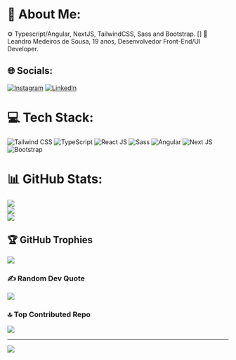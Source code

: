 # 💫 About Me:
⚙️ Typescript/Angular, NextJS, TailwindCSS, Sass and Bootstrap. []
👋 Leandro Medeiros de Sousa, 19 anos, Desenvolvedor Front-End/UI Developer.

## 🌐 Socials:
[![Instagram](https://img.shields.io/badge/Instagram-%23E4405F.svg?logo=Instagram&logoColor=white)](https://instagram.com/sousalmd) [![LinkedIn](https://img.shields.io/badge/LinkedIn-%230077B5.svg?logo=linkedin&logoColor=white)](https://linkedin.com/in/leosousadev) 

# 💻 Tech Stack:
![Tailwind CSS](https://img.shields.io/badge/Tailwind-cyan?style=for-the-badge&logo=tailwindcss&logoColor=white)
![TypeScript](https://img.shields.io/badge/TypeScript-blue?style=for-the-badge&logo=typescript&logoColor=white) ![React JS](https://img.shields.io/badge/React-blue?style=for-the-badge&logo=react&logoColor=white) ![Sass](https://img.shields.io/badge/Sass-pink?style=for-the-badge&logo=sass&logoColor=white)
![Angular](https://img.shields.io/badge/angular-%23DD0031.svg?style=for-the-badge&logo=angular&logoColor=white) ![Next JS](https://img.shields.io/badge/Next-black?style=for-the-badge&logo=next.js&logoColor=white)   ![Bootstrap](https://img.shields.io/badge/bootstrap-%238511FA.svg?style=for-the-badge&logo=bootstrap&logoColor=white)
# 📊 GitHub Stats:
![](https://github-readme-stats.vercel.app/api?username=sousalmdev&theme=dark&hide_border=false&include_all_commits=true&count_private=false)<br/>
![](https://github-readme-streak-stats.herokuapp.com/?user=sousalmdev&theme=dark&hide_border=false)<br/>
![](https://github-readme-stats.vercel.app/api/top-langs/?username=sousalmdev&theme=dark&hide_border=false&include_all_commits=true&count_private=false&layout=compact)

## 🏆 GitHub Trophies
![](https://github-profile-trophy.vercel.app/?username=sousalmdev&theme=radical&no-frame=true&no-bg=false&margin-w=4)

### ✍️ Random Dev Quote
![](https://quotes-github-readme.vercel.app/api?type=horizontal&theme=merko)

### 🔝 Top Contributed Repo
![](https://github-contributor-stats.vercel.app/api?username=sousalmdev&limit=5&theme=dark&combine_all_yearly_contributions=true)

---
[![](https://visitcount.itsvg.in/api?id=sousalmdev&icon=2&color=12)](https://visitcount.itsvg.in)
